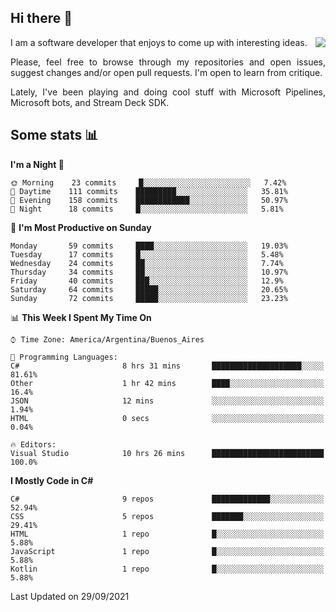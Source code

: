 ## Hi there :slightly_smiling_face:

<img src="https://github-readme-stats.vercel.app/api?username=victorgrycuk&show_icons=true&count_private=true&title_color=F7941E&icon_color=F7941E" align="right">

<p align="justify">
I am a software developer that enjoys to come up with interesting ideas.
<p/>

<p align= "justify">
Please, feel free to browse through my repositories and open issues, suggest changes and/or open pull requests. I'm open to learn from critique.
<p/>

<p align= "justify">
Lately, I've been playing and doing cool stuff with Microsoft Pipelines, Microsoft bots, and Stream Deck SDK.
<p/>

## Some stats :bar_chart:
<!--START_SECTION:waka-->
**I'm a Night 🦉** 

```text
🌞 Morning    23 commits     █░░░░░░░░░░░░░░░░░░░░░░░░   7.42% 
🌆 Daytime    111 commits    █████████░░░░░░░░░░░░░░░░   35.81% 
🌃 Evening    158 commits    ████████████░░░░░░░░░░░░░   50.97% 
🌙 Night      18 commits     █░░░░░░░░░░░░░░░░░░░░░░░░   5.81%

```
📅 **I'm Most Productive on Sunday** 

```text
Monday       59 commits     ████░░░░░░░░░░░░░░░░░░░░░   19.03% 
Tuesday      17 commits     █░░░░░░░░░░░░░░░░░░░░░░░░   5.48% 
Wednesday    24 commits     ██░░░░░░░░░░░░░░░░░░░░░░░   7.74% 
Thursday     34 commits     ██░░░░░░░░░░░░░░░░░░░░░░░   10.97% 
Friday       40 commits     ███░░░░░░░░░░░░░░░░░░░░░░   12.9% 
Saturday     64 commits     █████░░░░░░░░░░░░░░░░░░░░   20.65% 
Sunday       72 commits     █████░░░░░░░░░░░░░░░░░░░░   23.23%

```


📊 **This Week I Spent My Time On** 

```text
⌚︎ Time Zone: America/Argentina/Buenos_Aires

💬 Programming Languages: 
C#                       8 hrs 31 mins       ████████████████████░░░░░   81.61% 
Other                    1 hr 42 mins        ████░░░░░░░░░░░░░░░░░░░░░   16.4% 
JSON                     12 mins             ░░░░░░░░░░░░░░░░░░░░░░░░░   1.94% 
HTML                     0 secs              ░░░░░░░░░░░░░░░░░░░░░░░░░   0.04%

🔥 Editors: 
Visual Studio            10 hrs 26 mins      █████████████████████████   100.0%

```

**I Mostly Code in C#** 

```text
C#                       9 repos             █████████████░░░░░░░░░░░░   52.94% 
CSS                      5 repos             ███████░░░░░░░░░░░░░░░░░░   29.41% 
HTML                     1 repo              █░░░░░░░░░░░░░░░░░░░░░░░░   5.88% 
JavaScript               1 repo              █░░░░░░░░░░░░░░░░░░░░░░░░   5.88% 
Kotlin                   1 repo              █░░░░░░░░░░░░░░░░░░░░░░░░   5.88%

```



 Last Updated on 29/09/2021
<!--END_SECTION:waka-->
